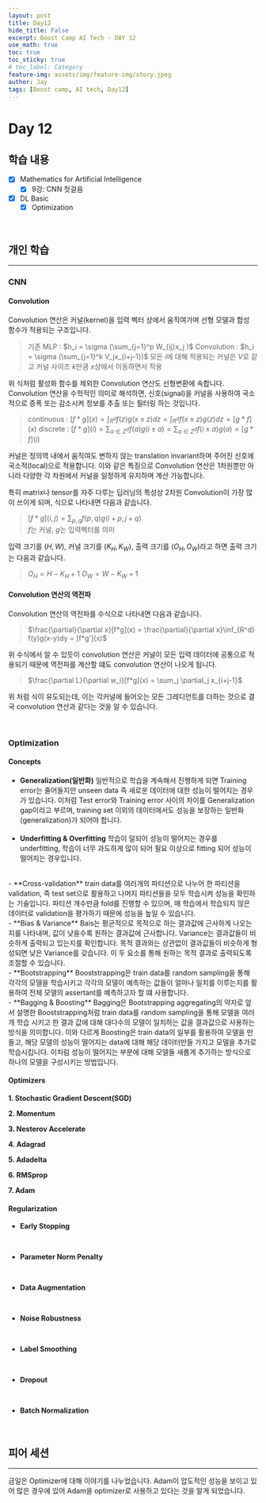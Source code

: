 ```yaml
---
layout: post
title: Day12
hide_title: False
excerpt: Boost Camp AI Tech - DAY 12
use_math: true
toc: true
toc_sticky: true
# toc_label: Category
feature-img: assets/img/feature-img/story.jpeg
author: Jay
tags: [Boost camp, AI tech, Day12]
---
```


# Day 12

## 학습 내용
  - [x] Mathematics for Artificial Intelligence
    - [x] 9강: CNN 첫걸음
  - [x] DL Basic
    - [x] Optimization

<br> 

## 개인 학습
---
### CNN
#### Convolution
Convolution 연산은 커널(kernel)을 입력 벡터 상에서 움직여가며 선형 모델과 합성 함수가 적용되는 구조입니다.   
> 기존 MLP : $h_i = \sigma (\sum_{j=1}^p W_{ij}x_j )$
> Convolution : $h_i = \sigma (\sum_{j=1}^k V_jx_{i+j-1})$
> 모든 $i$에 대해 적용되는 커널은 $V$로 같고 커널 사이즈 $k$만큼 $x$상에서 이동하면서 적용

위 식처럼 활성화 함수를 제외한 Convolution 연산도 선형변환에 속합니다.   
Convolution 연산을 수학적인 의미로 해석하면, 신호(signal)을 커널을 사용하여 국소적으로 증폭 또는 감소시켜 정보를 추출 또는 필터링 하는 것입니다.   

> continuous : $[f*g](x) = \int_{R^d} f(z)g(x \pm z)dz = \int_{R^d} f(x \pm z)g(z)dz = [g*f](x)$
> discrete : $[f*g](i) = \sum_{a \in Z^d} f(a)g(i \pm a) = \sum_{a \in Z^d} f(i \pm a)g(a) = [g*f](i)$

커널은 정의역 내에서 움직여도 변하지 않는 translation invariant하며 주어진 신호에 국소적(local)으로 적용합니다. 이와 같은 특징으로 Convolution 연산은 1차원뿐만 아니라 다양한 각 차원에서 커널을 일정하게 유지하며 계산 가능합니다.   

특히 matrix나 tensor를 자주 다루는 딥러닝의 특성상 2차원 Convolution이 가장 많이 쓰이게 되며, 식으로 나타내면 다음과 같습니다. 
> $[f*g](i,j) = \sum_{p,q} f(p,q)g(i+p, j+q)$  
> $f$는 커널, $g$는 입력벡터를 의미

입력 크기를 $(H, W)$, 커널 크기를 $(K_H, K_W)$, 출력 크기를 $(O_H, O_W)$라고 하면 출력 크기는 다음과 같습니다. 
>$O_H = H - K_H + 1$
>$O_W = W - K_W + 1$

#### Convolution 연산의 역전파
Convolution 연산의 역전파를 수식으로 나타내면 다음과 같습니다.   
> $\frac{\partial}{\partial x}[f*g](x) = \frac{\partial}{\partial x}\inf_{R^d} f(y)g(x-y)dy = [f*g'](x)$

위 수식에서 알 수 있듯이 convolution 연산은 커널이 모든 입력 데이터에 공통으로 적용되기 때문에 역전파를 계산할 떄도 convolution 연산이 나오게 됩니다. 
> $\frac{\partial L}{\partial w_i}[f*g](x) = \sum_j \partial_j x_{i+j-1}$

위 처럼 식이 유도되는데, 이는 각커널에 들어오는 모든 그레디언트를 더하는 것으로 결국 convolution 연산과 같다는 것을 알 수 있습니다. 

<br>

### Optimization
#### Concepts
  - **Generalization(일반화)**
   일반적으로 학습을 계속해서 진행하게 되면 Training error는 줄어들지만 unseen data 즉 새로운 데이터에 대한 성능이 떨어지는 경우가 있습니다. 이처럼 Test error와 Training error 사이의 차이를 Generalization gap이라고 부르며, training set 이외의 데이터에서도 성능을 보장하는 일반화(generalization)가 되어야 합니다.    
    <br>
  - **Underfitting & Overfitting**
   학습이 덜되어 성능이 떨어지는 경우를 underfitting, 학습이 너무 과도하게 많이 되어 필요 이상으로 fitting 되어 성능이 떨어지는 경우입니다.
   <br>
  - **Cross-validation**
   train data를 여러개의 파티션으로 나누어 한 파티션을 validation, 즉 test set으로 활용하고 나머지 파티션들을 모두 학습시켜 성능을 확인하는 기술입니다. 파티션 개수만큼 fold를 진행할 수 있으며, 매 학습에서 학습되지 않은 데이터로 validation을 평가하기 때문에 성능을 높일 수 있습니다.
   <br>
  - **Bias & Variance**
   Bais는 평균적으로 목적으로 하는 결과값에 근사하게 나오는지를 나타내며, 값이 낮을수록 원하는 결과값에 근사합니다. Variance는 결과값들이 비슷하게 출력되고 있는지를 확인합니다. 목적 결과와는 상관없이 결과값들이 비슷하게 형성되면 낮은 Variance를 갖습니다. 이 두 요소를 통해 원하는 목적 결과로 출력되도록 조절할 수 있습니다.
   <br>
  - **Bootstrapping**
   Booststrapping은 train data를 random sampling을 통해 각각의 모델을 학습시키고 각각의 모델이 예측하는 값들이 얼마나 일치를 이루는지를 활용하여 전체 모델의 assertant를 예측하고자 할 떄 사용합니다.
   <br>
  - **Bagging & Boosting**
   Bagging은 Bootstrapping aggregating의 약자로 앞서 설명한 Booststrapping처럼 train data를 random sampling을 통해 모델을 여러개 학습 시키고 한 결과 값에 대해 대다수의 모델이 일치하는 값을 결과값으로 사용하는 방식을 의미합니다. 이와 다르게 Boosting은 train data의 일부를 활용하여 모델을 만들고, 해당 모델의 성능이 떨어지는 data에 대해 해당 데이터만들 가지고 모델을 추가로 학습시킵니다. 이처럼 성능이 떨어지는 부분에 대해 모델들 새롭게 추가하는 방식으로 하나의 모델을 구성시키는 방법입니다.

#### Optimizers
**1. Stochastic Gradient Descent(SGD)**

**2. Momentum**

**3. Nesterov Accelerate**

**4. Adagrad**

**5. Adadelta**

**6. RMSprop**

**7. Adam**

   

#### Regularization
  - **Early Stopping**
       
    <br>
  - **Parameter Norm Penalty**
   
    <br>
  - **Data Augmentation**
   
    <br>
  - **Noise Robustness**
   
    <br>
  - **Label Smoothing**
   
    <br>
  - **Dropout**
   
    <br>
  - **Batch Normalization**
   

<br> 

## 피어 세션
---
금일은 Optimizer에 대해 이야기를 나누었습니다. Adam이 압도적인 성능을 보이고 있어 많은 경우에 있어 Adam을 optimizer로 사용하고 있다는 것을 알게 되었습니다. 
